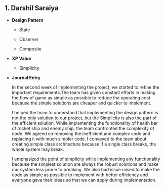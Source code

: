 ## 1. Darshil Saraiya

* **Design Pattern**

    * State
  
    * Observer
    
    * Composite
    
* **XP Value**   
  
    * Simplicity   

* **Journal Entry**

    In the second week of implementing the project, we started to refine the important requirements.The team has given constant efforts in making the flow of game as simple as possible to reduce the operating cost because the simple solutions are cheaper and quicker to implement.
    
    I helped the team to understand that implementing the design pattern is not the only solution to our project, but the Simplicity is also the part of the efficient solution. While implementing the functionality of health bar of rocket ship and enemy ship, the team confronted the complexity of code. We agreed on removing the inefficient and complex code and replacing it with much simpler code. I conveyed to the team about creating simple class architecture because if a single class breaks, the whole system may break.
    
    I emphasized the point of simplicity while implementing any functionality because the simplest solution are always the robust solutions and make our system less prone to breaking. We also had issue raised to make the code as simple as possible to implement with better efficiency and everyone gave their ideas so that we can apply during implementation.
